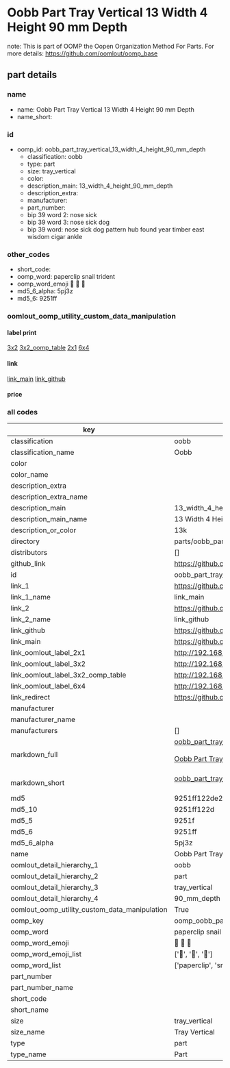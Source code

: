# Oobb Part Tray Vertical 13 Width 4 Height 90 mm Depth  

note: This is part of OOMP the Oopen Organization Method For Parts. For more details: https://github.com/oomlout/oomp_base

##  part details
  







### name
* name: Oobb Part Tray Vertical 13 Width 4 Height 90 mm Depth
* name_short: 
### id
* oomp_id: oobb_part_tray_vertical_13_width_4_height_90_mm_depth
  * classification: oobb
  * type: part
  * size: tray_vertical
  * color: 
  * description_main: 13_width_4_height_90_mm_depth
  * description_extra: 
  * manufacturer: 
  * part_number: 
  * bip 39 word 2: nose sick
  * bip 39 word 3: nose sick dog
  * bip 39 word: nose sick dog pattern hub found year timber east wisdom cigar ankle

### other_codes
* short_code: 
* oomp_word: paperclip snail trident
* oomp_word_emoji :paperclip: :snail: :trident:
* md5_6_alpha: 5pj3z
* md5_6: 9251ff






### oomlout_oomp_utility_custom_data_manipulation
#### label print
[3x2](http://192.168.1.245:1112/?label=oomp%205pj3z)
[3x2_oomp_table](http://192.168.1.108:1112/?label=oomp%205pj3z)
[2x1](http://192.168.1.242:1112/?label=oomp%205pj3z)
[6x4](http://192.168.1.55:1112/?label=oomp%205pj3z)    

#### link

[link_main](https://github.com/oomlout/oomlout_oomp_version_1_messy/tree/main/parts/oobb_part_tray_vertical_13_width_4_height_90_mm_depth) [link_github](https://github.com/oomlout/oomlout_oomp_version_1_messy/tree/main/parts/oobb_part_tray_vertical_13_width_4_height_90_mm_depth)                             

#### price







### all codes 
| key | value |  
| --- | --- |  
| classification | oobb |  
| classification_name | Oobb |  
| color |  |  
| color_name |  |  
| description_extra |  |  
| description_extra_name |  |  
| description_main | 13_width_4_height_90_mm_depth |  
| description_main_name | 13 Width 4 Height 90 mm Depth |  
| description_or_color | 13k |  
| directory | parts/oobb_part_tray_vertical_13_width_4_height_90_mm_depth |  
| distributors | [] |  
| github_link | https://github.com/oomlout/oomlout_oomp_part_src/tree/main/parts/oobb_part_tray_vertical_13_width_4_height_90_mm_depth |  
| id | oobb_part_tray_vertical_13_width_4_height_90_mm_depth |  
| link_1 | https://github.com/oomlout/oomlout_oomp_version_1_messy/tree/main/parts/oobb_part_tray_vertical_13_width_4_height_90_mm_depth |  
| link_1_name | link_main |  
| link_2 | https://github.com/oomlout/oomlout_oomp_version_1_messy/tree/main/parts/oobb_part_tray_vertical_13_width_4_height_90_mm_depth |  
| link_2_name | link_github |  
| link_github | https://github.com/oomlout/oomlout_oomp_version_1_messy/tree/main/parts/oobb_part_tray_vertical_13_width_4_height_90_mm_depth |  
| link_main | https://github.com/oomlout/oomlout_oomp_version_1_messy/tree/main/parts/oobb_part_tray_vertical_13_width_4_height_90_mm_depth |  
| link_oomlout_label_2x1 | http://192.168.1.242:1112/?label=oomp%205pj3z |  
| link_oomlout_label_3x2 | http://192.168.1.245:1112/?label=oomp%205pj3z |  
| link_oomlout_label_3x2_oomp_table | http://192.168.1.108:1112/?label=oomp%205pj3z |  
| link_oomlout_label_6x4 | http://192.168.1.55:1112/?label=oomp%205pj3z |  
| link_redirect | https://github.com/oomlout/oomlout_oomp_version_1_messy/tree/main/parts/oobb_part_tray_vertical_13_width_4_height_90_mm_depth |  
| manufacturer |  |  
| manufacturer_name |  |  
| manufacturers | [] |  
| markdown_full | [oobb_part_tray_vertical_13_width_4_height_90_mm_depth](none)<br>[](none)<br>[Oobb Part Tray Vertical 13 Width 4 Height 90 Mm Depth](none)<br><br> |  
| markdown_short | [oobb_part_tray_vertical_13_width_4_height_90_mm_depth](none)<br><br> |  
| md5 | 9251ff122de23fdd70b74a148131f4b3 |  
| md5_10 | 9251ff122d |  
| md5_5 | 9251f |  
| md5_6 | 9251ff |  
| md5_6_alpha | 5pj3z |  
| name | Oobb Part Tray Vertical 13 Width 4 Height 90 mm Depth |  
| oomlout_detail_hierarchy_1 | oobb |  
| oomlout_detail_hierarchy_2 | part |  
| oomlout_detail_hierarchy_3 | tray_vertical |  
| oomlout_detail_hierarchy_4 | 90_mm_depth |  
| oomlout_oomp_utility_custom_data_manipulation | True |  
| oomp_key | oomp_oobb_part_tray_vertical_13_width_4_height_90_mm_depth |  
| oomp_word | paperclip snail trident |  
| oomp_word_emoji | :paperclip: :snail: :trident: |  
| oomp_word_emoji_list | [':paperclip:', ':snail:', ':trident:'] |  
| oomp_word_list | ['paperclip', 'snail', 'trident'] |  
| part_number |  |  
| part_number_name |  |  
| short_code |  |  
| short_name |  |  
| size | tray_vertical |  
| size_name | Tray Vertical |  
| type | part |  
| type_name | Part |  

